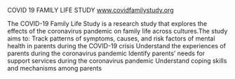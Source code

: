 COVID 19 FAMILY LIFE STUDY
www.covidfamilystudy.org

The COVID-19 Family Life Study is a research study that explores the effects of the coronavirus pandemic on family life across cultures.The study aims to:
Track patterns of symptoms, causes, and risk factors of mental health in parents during the COVID-19 crisis 
Understand the experiences of parents during the coronavirus pandemic
Identify parents’ needs for support services during the coronavirus pandemic
Understand coping skills and mechanisms among parents
